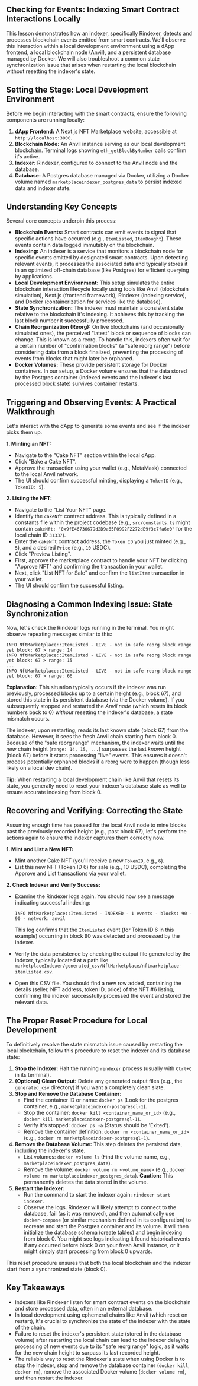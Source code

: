 ## Checking for Events: Indexing Smart Contract Interactions Locally

This lesson demonstrates how an indexer, specifically Rindexer, detects and processes blockchain events emitted from smart contracts. We'll observe this interaction within a local development environment using a dApp frontend, a local blockchain node (Anvil), and a persistent database managed by Docker. We will also troubleshoot a common state synchronization issue that arises when restarting the local blockchain without resetting the indexer's state.

## Setting the Stage: Local Development Environment

Before we begin interacting with the smart contracts, ensure the following components are running locally:

1.  **dApp Frontend:** A Next.js NFT Marketplace website, accessible at `http://localhost:3000`.
2.  **Blockchain Node:** An Anvil instance serving as our local development blockchain. Terminal logs showing `eth_getBlockByNumber` calls confirm it's active.
3.  **Indexer:** Rindexer, configured to connect to the Anvil node and the database.
4.  **Database:** A Postgres database managed via Docker, utilizing a Docker volume named `marketplaceindexer_postgres_data` to persist indexed data and indexer state.

## Understanding Key Concepts

Several core concepts underpin this process:

*   **Blockchain Events:** Smart contracts can emit events to signal that specific actions have occurred (e.g., `ItemListed`, `ItemBought`). These events contain data logged immutably on the blockchain.
*   **Indexing:** An indexer is a service that monitors a blockchain node for specific events emitted by designated smart contracts. Upon detecting relevant events, it processes the associated data and typically stores it in an optimized off-chain database (like Postgres) for efficient querying by applications.
*   **Local Development Environment:** This setup simulates the entire blockchain interaction lifecycle locally using tools like Anvil (blockchain simulation), Next.js (frontend framework), Rindexer (indexing service), and Docker (containerization for services like the database).
*   **State Synchronization:** The indexer must maintain a consistent state relative to the blockchain it's indexing. It achieves this by tracking the last block number it successfully processed.
*   **Chain Reorganization (Reorg):** On live blockchains (and occasionally simulated ones), the perceived "latest" block or sequence of blocks can change. This is known as a reorg. To handle this, indexers often wait for a certain number of "confirmation blocks" (a "safe reorg range") before considering data from a block finalized, preventing the processing of events from blocks that might later be orphaned.
*   **Docker Volumes:** These provide persistent storage for Docker containers. In our setup, a Docker volume ensures that the data stored by the Postgres container (indexed events and the indexer's last processed block state) survives container restarts.

## Triggering and Observing Events: A Practical Walkthrough

Let's interact with the dApp to generate some events and see if the indexer picks them up.

**1. Minting an NFT:**

*   Navigate to the "Cake NFT" section within the local dApp.
*   Click "Bake a Cake NFT".
*   Approve the transaction using your wallet (e.g., MetaMask) connected to the local Anvil network.
*   The UI should confirm successful minting, displaying a `TokenID` (e.g., `TokenID: 5`).

**2. Listing the NFT:**

*   Navigate to the "List Your NFT" page.
*   Identify the `cakeNft` contract address. This is typically defined in a constants file within the project codebase (e.g., `src/constants.ts` might contain `cakeNft: "0x9fE46736679d2D9a65F0992F2272dE9f3c7fa6e0"` for the local chain ID `31337`).
*   Enter the `cakeNft` contract address, the `Token ID` you just minted (e.g., `5`), and a desired `Price` (e.g., `10` USDC).
*   Click "Preview Listing".
*   First, approve the marketplace contract to handle your NFT by clicking "Approve NFT" and confirming the transaction in your wallet.
*   Next, click "List NFT for Sale" and confirm the `listItem` transaction in your wallet.
*   The UI should confirm the successful listing.

## Diagnosing a Common Indexing Issue: State Synchronization

Now, let's check the Rindexer logs running in the terminal. You might observe repeating messages similar to this:

```log
INFO NftMarketplace::ItemListed - LIVE - not in safe reorg block range yet block: 67 > range: 14
INFO NftMarketplace::ItemListed - LIVE - not in safe reorg block range yet block: 67 > range: 15
...
INFO NftMarketplace::ItemListed - LIVE - not in safe reorg block range yet block: 67 > range: 66
```

**Explanation:** This situation typically occurs if the indexer was run previously, processed blocks up to a certain height (e.g., block 67), and stored this state in its persistent database (via the Docker volume). If you subsequently stopped and restarted the *Anvil node* (which resets its block numbers back to 0) *without* resetting the indexer's database, a state mismatch occurs.

The indexer, upon restarting, reads its last known state (block 67) from the database. However, it sees the fresh Anvil chain starting from block 0. Because of the "safe reorg range" mechanism, the indexer waits until the *new* chain height (`range: 14, 15, ...`) surpasses the last *known* height (block 67) before it starts processing "live" events. This ensures it doesn't process potentially orphaned blocks if a reorg were to happen (though less likely on a local dev chain).

**Tip:** When restarting a local development chain like Anvil that resets its state, you generally need to reset your indexer's database state as well to ensure accurate indexing from block 0.

## Recovering and Verifying: Correcting the State

Assuming enough time has passed for the local Anvil node to mine blocks past the previously recorded height (e.g., past block 67), let's perform the actions again to ensure the indexer captures them correctly now.

**1. Mint and List a New NFT:**

*   Mint another Cake NFT (you'll receive a new `TokenID`, e.g., `6`).
*   List this new NFT (Token ID 6) for sale (e.g., 10 USDC), completing the Approve and List transactions via your wallet.

**2. Check Indexer and Verify Success:**

*   Examine the Rindexer logs again. You should now see a message indicating successful indexing:
    ```log
    INFO NftMarketplace::ItemListed - INDEXED - 1 events - blocks: 90 - 90 - network: anvil
    ```
    This log confirms that the `ItemListed` event (for Token ID 6 in this example) occurring in block 90 was detected and processed by the indexer.

*   Verify the data persistence by checking the output file generated by the indexer, typically located at a path like `marketplaceIndexer/generated_csv/NftMarketplace/nftmarketplace-itemlisted.csv`.
*   Open this CSV file. You should find a new row added, containing the details (seller, NFT address, token ID, price) of the NFT #6 listing, confirming the indexer successfully processed the event and stored the relevant data.

## The Proper Reset Procedure for Local Development

To definitively resolve the state mismatch issue caused by restarting the local blockchain, follow this procedure to reset the indexer and its database state:

1.  **Stop the Indexer:** Halt the running `rindexer` process (usually with `Ctrl+C` in its terminal).
2.  **(Optional) Clean Output:** Delete any generated output files (e.g., the `generated_csv` directory) if you want a completely clean slate.
3.  **Stop and Remove the Database Container:**
    *   Find the container ID or name: `docker ps` (Look for the postgres container, e.g., `marketplaceindexer-postgresql-1`).
    *   Stop the container: `docker kill <container_name_or_id>` (e.g., `docker kill marketplaceindexer-postgresql-1`).
    *   Verify it's stopped: `docker ps -a` (Status should be 'Exited').
    *   Remove the container definition: `docker rm <container_name_or_id>` (e.g., `docker rm marketplaceindexer-postgresql-1`).
4.  **Remove the Database Volume:** This step deletes the persisted data, including the indexer's state.
    *   List volumes: `docker volume ls` (Find the volume name, e.g., `marketplaceindexer_postgres_data`).
    *   Remove the volume: `docker volume rm <volume_name>` (e.g., `docker volume rm marketplaceindexer_postgres_data`). **Caution:** This permanently deletes the data stored in the volume.
5.  **Restart the Indexer:**
    *   Run the command to start the indexer again: `rindexer start indexer`.
    *   Observe the logs. Rindexer will likely attempt to connect to the database, fail (as it was removed), and then automatically use `docker-compose` (or similar mechanism defined in its configuration) to recreate and start the Postgres container and its volume. It will then initialize the database schema (create tables) and begin indexing from block 0. You might see logs indicating it found historical events if any occurred before block 0 on your fresh Anvil instance, or it might simply start processing from block 0 upwards.

This reset procedure ensures that both the local blockchain and the indexer start from a synchronized state (block 0).

## Key Takeaways

*   Indexers like Rindexer listen for smart contract events on the blockchain and store processed data, often in an external database.
*   In local development using ephemeral chains like Anvil (which reset on restart), it's crucial to synchronize the state of the indexer with the state of the chain.
*   Failure to reset the indexer's persistent state (stored in the database volume) after restarting the local chain can lead to the indexer delaying processing of new events due to its "safe reorg range" logic, as it waits for the new chain height to surpass its last recorded height.
*   The reliable way to reset the Rindexer's state when using Docker is to stop the indexer, stop and remove the database container (`docker kill`, `docker rm`), remove the associated Docker volume (`docker volume rm`), and then restart the indexer.